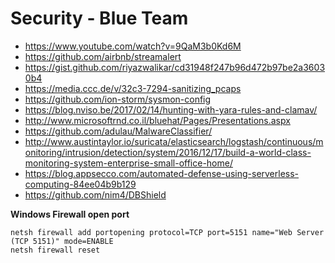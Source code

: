 # Security - Blue Team

- https://www.youtube.com/watch?v=9QaM3b0Kd6M
- https://github.com/airbnb/streamalert
- https://gist.github.com/riyazwalikar/cd31948f247b96d472b97be2a36030b4
- https://media.ccc.de/v/32c3-7294-sanitizing_pcaps
- https://github.com/ion-storm/sysmon-config
- https://blog.nviso.be/2017/02/14/hunting-with-yara-rules-and-clamav/
- http://www.microsoftrnd.co.il/bluehat/Pages/Presentations.aspx
- https://github.com/adulau/MalwareClassifier/
- http://www.austintaylor.io/suricata/elasticsearch/logstash/continuous/monitoring/intrusion/detection/system/2016/12/17/build-a-world-class-monitoring-system-enterprise-small-office-home/
- https://blog.appsecco.com/automated-defense-using-serverless-computing-84ee04b9b129
- https://github.com/nim4/DBShield


**Windows Firewall open port**
```shell
netsh firewall add portopening protocol=TCP port=5151 name="Web Server (TCP 5151)" mode=ENABLE
netsh firewall reset
```

